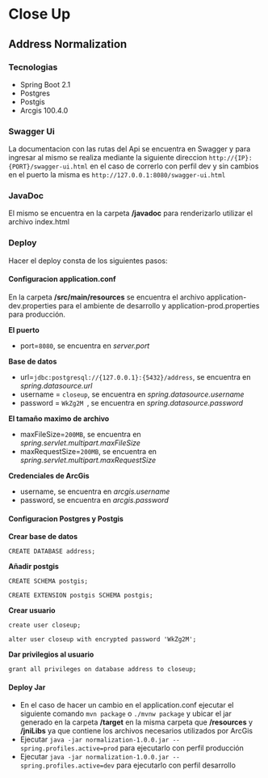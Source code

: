 # Close Up

## Address Normalization

### Tecnologias

* Spring Boot 2.1
* Postgres
* Postgis
* Arcgis 100.4.0

### Swagger Ui

La documentacion con las rutas del Api se encuentra en Swagger y para ingresar al mismo se realiza mediante la siguiente direccion `http://{IP}:{PORT}/swagger-ui.html` en el caso de correrlo con perfil dev y sin cambios en el puerto la misma es `http://127.0.0.1:8080/swagger-ui.html`

### JavaDoc

El mismo se encuentra en la carpeta **/javadoc** para renderizarlo utilizar el archivo index.html

### Deploy

Hacer el deploy consta de los siguientes pasos:

#### Configuracion application.conf

En la carpeta **/src/main/resources** se encuentra el archivo application-dev.properties para el ambiente de desarrollo y application-prod.properties para producción.

**El puerto**

* port=`8080`, se encuentra en _server.port_

**Base de datos**

* url=`jdbc:postgresql://{127.0.0.1}:{5432}/address`, se encuentra en _spring.datasource.url_
* username = `closeup`, se encuentra en _spring.datasource.username_
* password = `WkZg2M `, se encuentra en _spring.datasource.password_

**El tamaño maximo de archivo**

* maxFileSize=`200MB`, se encuentra en _spring.servlet.multipart.maxFileSize_
* maxRequestSize=`200MB`, se encuentra en _spring.servlet.multipart.maxRequestSize_

**Credenciales de ArcGis**

* username, se encuentra en _arcgis.username_ 
* password, se encuentra en _arcgis.password_ 

#### Configuracion Postgres y Postgis

**Crear base de datos**

`CREATE DATABASE address;`

**Añadir postgis**

`CREATE SCHEMA postgis;`

`CREATE EXTENSION postgis SCHEMA postgis;`

**Crear usuario**

`create user closeup;`

`alter user closeup with encrypted password 'WkZg2M';`

**Dar privilegios al usuario**

`grant all privileges on database address to closeup;`


#### Deploy Jar
* En el caso de hacer un cambio en el application.conf ejecutar el siguiente comando `mvn package` o `./mvnw package` y ubicar el jar generado en la carpeta **/target** en la misma carpeta que **/resources** y **/jniLibs** ya que contiene los archivos necesarios utilizados por ArcGis 
* Ejecutar `java -jar normalization-1.0.0.jar --spring.profiles.active=prod` para ejecutarlo con perfil producción
* Ejecutar `java -jar normalization-1.0.0.jar --spring.profiles.active=dev` para ejecutarlo con perfil desarrollo   